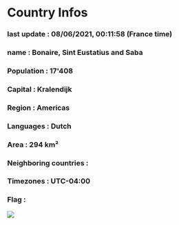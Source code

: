 # Country  Infos
### last update : 08/06/2021, 00:11:58 (France time)

### name : Bonaire, Sint Eustatius and Saba
### Population : 17'408
### Capital : Kralendijk
### Region : Americas
### Languages : Dutch
### Area : 294 km²
### Neighboring countries : 
### Timezones : UTC-04:00

### Flag :
![](https://restcountries.eu/data/bes.svg)